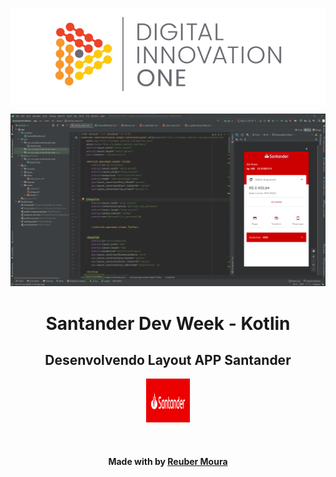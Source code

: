 <p align="center">
  <img src="./assets/banner.png" alt="DIO" tittle="Digital Innovation One">
</p>


<p align="center">
  <img src="./assets/androidstudio.png" alt="Android Studio" tittle="Imagem Ambiente Desenvolvimento">
</p>


<h1 align="center">Santander Dev Week - Kotlin</h1>
<h2 align="center">Desenvolvendo Layout APP Santander</h2>

<p align="center">
    <img src="./assets/santander.png" alt="santander" tittle="C#" width="70" height="70">
</p>

<br><h4 align=center>Made with by <a target="_blank" href="optionsistemas@yahoo.com.br" >Reuber Moura</a></h4>
